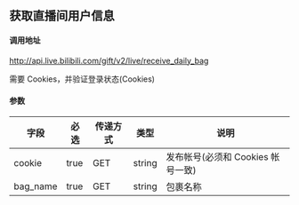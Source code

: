 ## 获取直播间用户信息

#### 调用地址

http://api.live.bilibili.com/gift/v2/live/receive_daily_bag

需要 Cookies，并验证登录状态(Cookies)

#### 参数

|字段|必选|传递方式|类型|说明|
|----|----|--------|----|----|
|cookie|true|GET|string|发布帐号(必须和 Cookies 帐号一致)|
|bag_name|true|GET|string|包裹名称|
